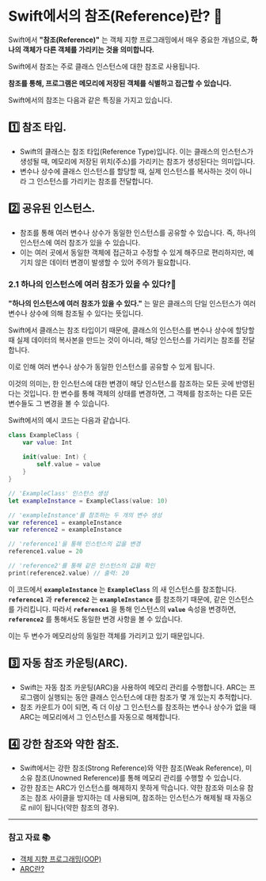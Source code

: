 # Swift에서의 참조(Reference)란? 🤿

Swift에서 **"참조(Reference)"** 는 객체 지향 프로그래밍에서 매우 중요한 개념으로, **하나의 객체가 다른 객체를 가리키는 것을 의미합니다.**

Swift에서 참조는 주로 클래스 인스턴스에 대한 참조로 사용됩니다.

**참조를 통해, 프로그램은 메모리에 저장된 객체를 식별하고 접근할 수 있습니다.**

Swift에서의 참조는 다음과 같은 특징을 가지고 있습니다.

## 1️⃣ 참조 타입.
- Swift의 클래스는 참조 타입(Reference Type)입니다. 이는 클래스의 인스턴스가 생성될 때, 메모리에 저장된 위치(주소)를 가리키는 참조가 생성된다는 의미입니다.
- 변수나 상수에 클래스 인스턴스를 할당할 때, 실제 인스턴스를 복사하는 것이 아니라 그 인스턴스를 가리키는 참조를 전달합니다.

## 2️⃣ 공유된 인스턴스.
- 참조를 통해 여러 변수나 상수가 동일한 인스턴스를 공유할 수 있습니다. 즉, 하나의 인스턴스에 여러 참조가 있을 수 있습니다.
- 이는 여러 곳에서 동일한 객체에 접근하고 수정할 수 있게 해주므로 편리하지만, 예기치 않은 데이터 변경이 발생할 수 있어 주의가 필요합니다.

### 2.1 하나의 인스턴스에 여러 참조가 있을 수 있다?🤔
**"하나의 인스턴스에 여러 참조가 있을 수 있다."** 는 말은 클래스의 단일 인스턴스가 여러 변수나 상수에 의해 참조될 수 있다는 뜻입니다.

Swift에서 클래스는 참조 타입이기 때문에, 클래스의 인스턴스를 변수나 상수에 할당할 때 실제 데이터의 복사본을 만드는 것이 아니라, 해당 인스턴스를 가리키는 참조를 전달합니다.

이로 인해 여러 변수나 상수가 동일한 인스턴스를 공유할 수 있게 됩니다.

이것의 의미는, 한 인스턴스에 대한 변경이 해당 인스턴스를 참조하는 모든 곳에 반영된다는 것입니다.
한 변수를 통해 객체의 상태를 변경하면, 그 객체를 참조하는 다른 모든 변수들도 그 변경을 볼 수 있습니다.

Swift에서의 예시 코드는 다음과 같습니다.

```swift
class ExampleClass {
    var value: Int
    
    init(value: Int) {
        self.value = value
    }
}

// 'ExampleClass' 인스턴스 생성
let exampleInstance = ExampleClass(value: 10)

// 'exampleInstance'를 참조하는 두 개의 변수 생성
var reference1 = exampleInstance
var reference2 = exampleInstance

// 'reference1'을 통해 인스턴스의 값을 변경
reference1.value = 20

// 'reference2'를 통해 같은 인스턴스의 값을 확인
print(reference2.value) // 출력: 20
```

이 코드에서 **`exampleInstance`** 는 **`ExampleClass`** 의 새 인스턴스를 참조합니다.
**`reference1`** 과 **`reference2`** 는 **`exampleInstance`** 를 참조하기 때문에, 같은 인스턴스를 가리킵니다.
따라서 **`reference1`** 을 통해 인스턴스의 **`value`** 속성을 변경하면, **`reference2`** 를 통해서도 동일한 변경 사항을 볼 수 있습니다.

이는 두 변수가 메모리상의 동일한 객체를 가리키고 있기 때문입니다.

## 3️⃣ 자동 참조 카운팅(ARC).
- Swift는 자동 참조 카운팅(ARC)을 사용하여 메모리 관리를 수행합니다. ARC는 프로그램이 실행되는 동안 클래스 인스턴스에 대한 참조가 몇 개 있는지 추적합니다.
- 참조 카운트가 0이 되면, 즉 더 이상 그 인스턴스를 참조하는 변수나 상수가 없을 때 ARC는 메모리에서 그 인스턴스를 자동으로 해제합니다.

## 4️⃣ 강한 참조와 약한 참조.
- Swift에서는 강한 참조(Strong Reference)와 약한 참조(Weak Reference), 미소유 참조(Unowned Reference)를 통해 메모리 관리를 수행할 수 있습니다.
- 강한 참조는 ARC가 인스턴스를 해제하지 못하게 막습니다. 약한 참조와 미소유 참조는 참조 사이클을 방지하는 데 사용되며, 참조하는 인스턴스가 해제될 때 자동으로 nil이 됩니다(약한 참조의 경우).

---

### 참고 자료 📚

- [객체 지향 프로그래밍(OOP)](https://github.com/devKobe24/SwiftDeepDive/blob/main/contents/231124-OOP.md)
- [ARC란?](https://github.com/devKobe24/SwiftDeepDive/blob/main/contents/231123-ARC.md)
